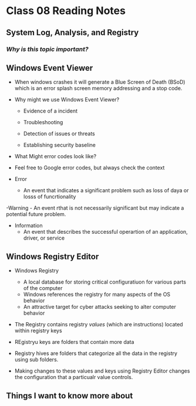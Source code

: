 # **Class 08 Reading Notes**

## System Log, Analysis, and Registry

### **_Why is this topic important?_**

## **Windows Event Viewer**

- When windows crashes it will generate a Blue Screen of Death (BSoD) which is an error splash screen memory addressing and a stop code.

- Why might we use Windows Event Viewer?

  - Evidence of a incident

  - Troubleshooting

  - Detection of issues or threats

  - Establishing security baseline

- What Might error codes look like?
- Feel free to Google error codes, but always check the context

- Error
  - An event that indicates a significant problem such as loss of daya or losss of funcrtionality

-Warning
    - An event rthat is not necessarily significant but may indicate a potential future problem.

- Information
  - An event that describes the successful operartion of an application, driver, or service

## **Windows Registry Editor**

- Windows Registry
  - A local database for storing critical configuratiuon for various parts of the computer
  - Windows references the registry for many aspects of the OS behavior
  - An attractive target for cyber attacks seeking to alter computer behavior

- The Registry contains registry _values_ (which are instructions) located within registry keys

- REgistryu keys are folders that contain more data

- Registry hives are folders that categorize all the data in the registry using sub folders.

- Making changes to these values and keys using Registry Editor changes the configuration that a particualr value controls.

## Things I want to know more about
